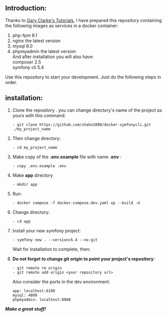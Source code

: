 ## Introduction:

Thanks to [Gary Clarke's Tutorials](https://www.youtube.com/@GaryClarkeTech), I have prepared this repository containing the following images as services in a docker container:

1. php-fpm 8.1
2. nginx the latest version
3. mysql 8.0
4. phpmyadmin the latest version   
   And after installation you will also have:   
   composer 2.5  
   symfony cli 5.4  
   
Use this repository to start your development. Just do the following steps in order.

## installation:
1. Clone the repository
   . you can change directory's name of the project as yours with this command:
   ````
   - git clone https://github.com/shaho1090/docker-symfonycli.git ./my_project_name
   ````
2. Then change directory:
   ````
   - cd my_project_name
   ````
3. Make copy of the **.env.example** file with name **.env** :   
   ````
   - copy .env.example .env
   ````
4. Make **app** directory
   ````
   - mkdir app
   ````
5. Run:  
   ```
   - docker compose -f docker-compose.dev.yaml up --build -d
   ```
6. Change directory:   
   ````
   - cd app
   ````
7. Install your new symfony project:  
   ````
   - symfony new . --version=5.4 --no-git
   ````
   Wait for installation to complete, then:  
      
8. **Do not forget to change git origin to point your project's repository**:
    ````
    - git remote rm origin
    - git remote add origin <your repository url>
    ````      
   Also consider the ports in the dev environment:
      ```
      app: localhost:8100
      mysql: 4800
      phpmyadmin: localhost:8088
      ```
**_Make a great stuff!_**
